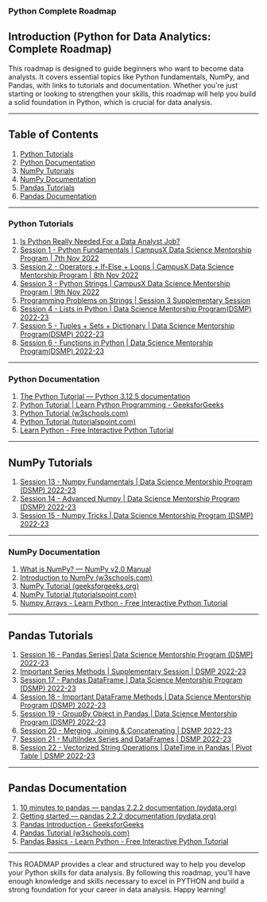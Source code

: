 ### Python Complete Roadmap

## Introduction (Python for Data Analytics: Complete Roadmap)

This roadmap is designed to guide beginners who want to become data analysts. It covers essential topics like Python fundamentals, NumPy, and Pandas, with links to tutorials and documentation. Whether you're just starting or looking to strengthen your skills, this roadmap will help you build a solid foundation in Python, which is crucial for data analysis.

---

## Table of Contents

1. [Python Tutorials](#python-tutorials)
2. [Python Documentation](#python-documentation)
3. [NumPy Tutorials](#numpy-tutorials)
4. [NumPy Documentation](#numpy-documentation)
5. [Pandas Tutorials](#pandas-tutorials)
6. [Pandas Documentation](#pandas-documentation)

---

### Python Tutorials

1) [Is Python Really Needed For a Data Analyst Job?](https://www.youtube.com/watch?v=wKqt7ThgR1g)
2) [Session 1 - Python Fundamentals | CampusX Data Science Mentorship Program | 7th Nov 2022](https://www.youtube.com/watch?v=1z5-O7-5AXk&list=PLKnIA16_RmvbAlyx4_rdtR66B7EHX5k3z&index=3&t=1862s)
3) [Session 2 - Operators + If-Else + Loops | CampusX Data Science Mentorship Program | 8th Nov 2022](https://www.youtube.com/watch?v=JCkIrdrZEE8&list=PLKnIA16_RmvbAlyx4_rdtR66B7EHX5k3z&index=4)
4) [Session 3 - Python Strings | CampusX Data Science Mentorship Program | 9th Nov 2022](https://www.youtube.com/watch?v=6HAu0Y9BjA4&list=PLKnIA16_RmvbAlyx4_rdtR66B7EHX5k3z&index=5)
5) [Programming Problems on Strings | Session 3 Supplementary Session](https://www.youtube.com/watch?v=7ltjqU5iytY&list=PLKnIA16_RmvbAlyx4_rdtR66B7EHX5k3z&index=6)
6) [Session 4 - Lists in Python | Data Science Mentorship Program(DSMP) 2022-23](https://www.youtube.com/watch?v=WmbU3WBaoR0&list=PLKnIA16_RmvbAlyx4_rdtR66B7EHX5k3z&index=11)
7) [Session 5 - Tuples + Sets + Dictionary | Data Science Mentorship Program(DSMP) 2022-23](https://www.youtube.com/watch?v=jcQjp11mn1A&list=PLKnIA16_RmvbAlyx4_rdtR66B7EHX5k3z&index=12)
8) [Session 6 - Functions in Python | Data Science Mentorship Program(DSMP) 2022-23](https://www.youtube.com/watch?v=OOInK25PoFo&list=PLKnIA16_RmvbAlyx4_rdtR66B7EHX5k3z&index=13)

---

### Python Documentation

1. [The Python Tutorial — Python 3.12.5 documentation](https://docs.python.org/3/tutorial/)
2. [Python Tutorial | Learn Python Programming - GeeksforGeeks](https://www.geeksforgeeks.org/python-tutorial/)
3. [Python Tutorial (w3schools.com)](https://www.w3schools.com/python/)
4. [Python Tutorial (tutorialspoint.com)](https://www.tutorialspoint.com/python/index.htm)
5. [Learn Python - Free Interactive Python Tutorial](https://www.learnpython.org/)

---

## NumPy Tutorials

1) [Session 13 - Numpy Fundamentals | Data Science Mentorship Program (DSMP) 2022-23](https://www.youtube.com/watch?v=XF6DCrNTzug&list=PLKnIA16_RmvbAlyx4_rdtR66B7EHX5k3z&index=43)
2) [Session 14 - Advanced Numpy | Data Science Mentorship Program (DSMP) 2022-23](https://www.youtube.com/watch?v=40xGMygHMDU&list=PLKnIA16_RmvbAlyx4_rdtR66B7EHX5k3z&index=45)
3) [Session 15 - Numpy Tricks | Data Science Mentorship Program (DSMP) 2022-23](https://www.youtube.com/watch?v=jFBpnd0G09o&list=PLKnIA16_RmvbAlyx4_rdtR66B7EHX5k3z&index=47)

---

### NumPy Documentation

1. [What is NumPy? — NumPy v2.0 Manual](https://numpy.org/doc/stable/)
2. [Introduction to NumPy (w3schools.com)](https://www.w3schools.com/python/numpy_intro.asp)
3. [NumPy Tutorial (geeksforgeeks.org)](https://www.geeksforgeeks.org/numpy-tutorial/)
4. [NumPy Tutorial (tutorialspoint.com)](https://www.tutorialspoint.com/numpy/index.htm)
5. [Numpy Arrays - Learn Python - Free Interactive Python Tutorial](https://www.learnpython.org/en/Numpy_Arrays)

---

## Pandas Tutorials

1) [Session 16 - Pandas Series| Data Science Mentorship Program (DSMP) 2022-23](https://www.youtube.com/watch?v=zCDVUyq8lkw&list=PLKnIA16_RmvbAlyx4_rdtR66B7EHX5k3z&index=52)
2) [Important Series Methods | Supplementary Session | DSMP 2022-23](https://www.youtube.com/watch?v=80QpbZA38HA&list=PLKnIA16_RmvbAlyx4_rdtR66B7EHX5k3z&index=54)
3) [Session 17 - Pandas DataFrame | Data Science Mentorship Program (DSMP) 2022-23](https://www.youtube.com/watch?v=OG31yhRQxPI&list=PLKnIA16_RmvbAlyx4_rdtR66B7EHX5k3z&index=52)
4) [Session 18 - Important DataFrame Methods | Data Science Mentorship Program (DSMP) 2022-23](https://www.youtube.com/watch?v=zTa4MIrGTIE&list=PLKnIA16_RmvbAlyx4_rdtR66B7EHX5k3z&index=54)
5) [Session 19 - GroupBy Object in Pandas | Data Science Mentorship Program (DSMP) 2022-23](https://www.youtube.com/watch?v=LPBjF4_gZnI&list=PLKnIA16_RmvbAlyx4_rdtR66B7EHX5k3z&index=57)
6) [Session 20 - Merging, Joining & Concatenating | DSMP 2022-23](https://www.youtube.com/watch?v=Ssy1EfK5S-o&list=PLKnIA16_RmvbAlyx4_rdtR66B7EHX5k3z&index=61)
7) [Session 21 - MultiIndex Series and DataFrames | DSMP 2022-23](https://www.youtube.com/watch?v=QzoRUwz8DoM&list=PLKnIA16_RmvbAlyx4_rdtR66B7EHX5k3z&index=62)
8) [Session 22 - Vectorized String Operations | DateTime in Pandas | Pivot Table | DSMP 2022-23](https://www.youtube.com/watch?v=UE6DmRQJ2w8&list=PLKnIA16_RmvbAlyx4_rdtR66B7EHX5k3z&index=71)

---

## Pandas Documentation

1) [10 minutes to pandas — pandas 2.2.2 documentation (pydata.org)](https://pandas.pydata.org/docs/user_guide/10min.html?fbclid=IwZXh0bgNhZW0CMTEAAR0jugfzvNyToFMkJ7MMuLFmcMvprLwmxeXSm5ibxswGltmKq6QInycjsHE_aem_7sd--ZrjTj-ceanajqEIkg)
2) [Getting started — pandas 2.2.2 documentation (pydata.org)](https://pandas.pydata.org/docs/getting_started/index.html)
3) [Pandas Introduction - GeeksforGeeks](https://www.geeksforgeeks.org/introduction-to-pandas-in-python/)
4) [Pandas Tutorial (w3schools.com)](https://www.w3schools.com/python/pandas/default.asp)
5) [Pandas Basics - Learn Python - Free Interactive Python Tutorial](https://learnpython.org/en/Pandas_Basics)

---

This ROADMAP provides a clear and structured way to help you develop your Python skills for data analysis. By following this roadmap, you'll have enough knowledge and skills necessary to excel in PYTHON and build a strong foundation for your career in data analysis. Happy learning!
